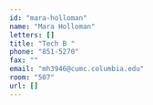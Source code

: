 ```yaml
---
id: "mara-holloman"
name: "Mara Holloman"
letters: []
title: "Tech B "
phone: "851-5270"
fax: ""
email: "mh3946@cumc.columbia.edu"
room: "507"
url: []
---
```

